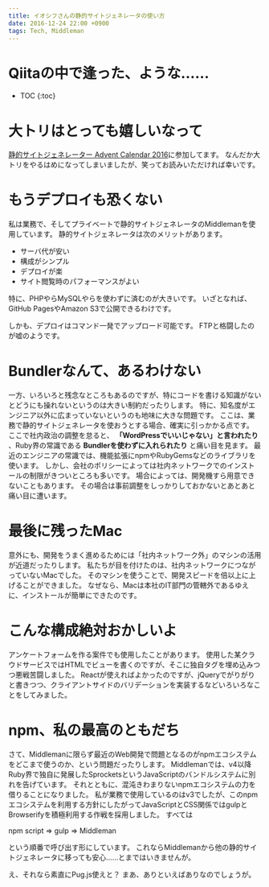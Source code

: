 ```yaml
---
title: イオシフさんの静的サイトジェネレータの使い方
date: 2016-12-24 22:00 +0900
tags: Tech, Middleman
---
```


# Qiitaの中で逢った、ような……

* TOC
{:toc}

# 大トリはとっても嬉しいなって

[静的サイトジェネレーター Advent Calendar 2016](http://qiita.com/advent-calendar/2016/static-site-generator)に参加してます。
なんだか大トリをやるはめになってしまいましたが、笑ってお読みいただければ幸いです。

# もうデプロイも恐くない

私は業務で、そしてプライベートで静的サイトジェネレータのMiddlemanを使用しています。
静的サイトジェネレータは次のメリットがあります。

- サーバ代が安い
- 構成がシンプル
- デプロイが楽
- サイト閲覧時のパフォーマンスがよい

特に、PHPやらMySQLやらを使わずに済むのが大きいです。
いざとなれば、GitHub PagesやAmazon S3で公開できるわけです。

しかも、デプロイはコマンド一発でアップロード可能です。
FTPと格闘したのが嘘のようです。

# Bundlerなんて、あるわけない

一方、いろいろと残念なところもあるのですが、特にコードを書ける知識がないとどうにも操れないというのは大きい制約だったりします。
特に、知名度がエンジニア以外に広まっていないというのも地味に大きな問題です。
ここは、業務で静的サイトジェネレータを使おうとする場合、確実に引っかかる点です。
ここで社内政治の調整を怠ると、 **「WordPressでいいじゃない」と言われたり** 、Ruby界の常識である **Bundlerを使わずに入れられたり** と痛い目を見ます。
最近のエンジニアの常識では、機能拡張にnpmやRubyGemsなどのライブラリを使います。
しかし、会社のポリシーによっては社内ネットワークでのインストールの制限がきついところも多いです。
場合によっては、開発機すら用意できないこともあります。
その場合は事前調整をしっかりしておかないとあとあと痛い目に遭います。

# 最後に残ったMac

意外にも、開発をうまく進めるためには「社内ネットワーク外」のマシンの活用が近道だったりします。
私たちが目を付けたのは、社内ネットワークにつながっていないMacでした。
そのマシンを使うことで、開発スピードを倍以上に上げることができました。
なぜなら、Macは本社のIT部門の管轄外であるゆえに、インストールが簡単にできたのです。

# こんな構成絶対おかしいよ

アンケートフォームを作る案件でも使用したことがあります。
使用した某クラウドサービスではHTMLでビューを書くのですが、そこに独自タグを埋め込みつつ悪戦苦闘しました。
Reactが使えればよかったのですが、jQueryでがりがりと書きつつ、クライアントサイドのバリデーションを実装するなどいろいろなことをしてみました。

# npm、私の最高のともだち

さて、Middlemanに限らず最近のWeb開発で問題となるのがnpmエコシステムをどこまで使うのか、という問題だったりします。
Middlemanでは、v4以降Ruby界で独自に発展したSprocketsというJavaScriptのバンドルシステムに別れを告げています。
それとともに、混沌きわまりないnpmエコシステムの力を借りることになりました。
私が業務で使用しているのはv3でしたが、このnpmエコシステムを利用する方針にしたがってJavaScriptとCSS関係ではgulpとBrowserifyを積極利用する作戦を採用しました。
すべては

  npm script => gulp => Middleman

という順番で呼び出す形にしています。
これならMiddlemanから他の静的サイトジェネレータに移っても安心……とまではいきませんが。

え、それなら素直にPug.js使えと？
まあ、ありといえばありなのでしょうが。
